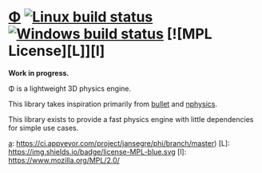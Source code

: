 # [Φ][0] [![Linux build status][T]][t] [![Windows build status][A]][a] [![MPL License][L]][l]

__Work in progress.__

Φ is a lightweight 3D physics engine.

This library takes inspiration primarily from
[bullet](http://bulletphysics.org/) and [nphysics](http://nphysics-dev.org/).

This library exists to provide a fast physics engine with little dependencies
for simple use cases.


[0]: http://jansegre.com/phi/phi
[T]: https://travis-ci.org/jansegre/phi.svg?branch=master
[t]: https://travis-ci.org/jansegre/phi
[A]: https://ci.appveyor.com/api/projects/status/rw21grt3xdpmy9pm/branch/master?svg=true
[a]: https://ci.appveyor.com/project/jansegre/phi/branch/master)
[L]: https://img.shields.io/badge/license-MPL-blue.svg
[l]: https://www.mozilla.org/MPL/2.0/
